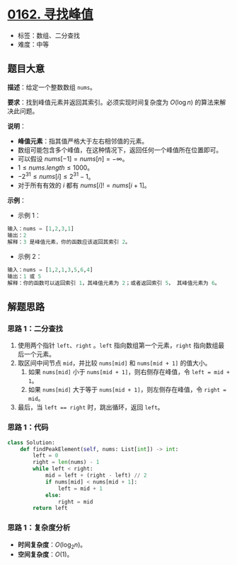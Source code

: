 # [0162. 寻找峰值](https://leetcode.cn/problems/find-peak-element/)

- 标签：数组、二分查找
- 难度：中等

## 题目大意

**描述**：给定一个整数数组 `nums`。

**要求**：找到峰值元素并返回其索引。必须实现时间复杂度为 $O(\log n)$ 的算法来解决此问题。

**说明**：

- **峰值元素**：指其值严格大于左右相邻值的元素。
- 数组可能包含多个峰值，在这种情况下，返回任何一个峰值所在位置即可。
- 可以假设 $nums[-1] = nums[n] = -∞$。
- $1 \le nums.length \le 1000$。
- $-2^{31} \le nums[i] \le 2^{31} - 1$。
- 对于所有有效的 $i$ 都有 $nums[i] != nums[i + 1]$。

**示例**：

- 示例 1：

```Python
输入：nums = [1,2,3,1]
输出：2
解释：3 是峰值元素，你的函数应该返回其索引 2。
```

- 示例 2：

```Python
输入：nums = [1,2,1,3,5,6,4]
输出：1 或 5 
解释：你的函数可以返回索引 1，其峰值元素为 2；或者返回索引 5， 其峰值元素为 6。
```

## 解题思路

### 思路 1：二分查找

1. 使用两个指针 `left`、`right` 。`left` 指向数组第一个元素，`right` 指向数组最后一个元素。
2. 取区间中间节点 `mid`，并比较 `nums[mid]` 和 `nums[mid + 1]` 的值大小。
   1. 如果 `nums[mid]` 小于 `nums[mid + 1]`，则右侧存在峰值，令 `left = mid + 1`。
   2. 如果 `nums[mid]` 大于等于 `nums[mid + 1]`，则左侧存在峰值，令 `right = mid`。
3. 最后，当 `left == right` 时，跳出循环，返回 `left`。

### 思路 1：代码

```Python
class Solution:
    def findPeakElement(self, nums: List[int]) -> int:
        left = 0
        right = len(nums) - 1
        while left < right:
            mid = left + (right - left) // 2
            if nums[mid] < nums[mid + 1]:
                left = mid + 1
            else:
                right = mid
        return left
```

### 思路 1：复杂度分析

- **时间复杂度**：$O(\log_2 n)$。
- **空间复杂度**：$O(1)$。